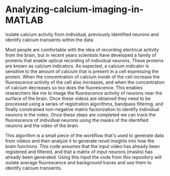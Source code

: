 # Analyzing-calcium-imaging-in-MATLAB
Isolate calcium activity from individual, previously identified neurons and identify calcium transients within the data

Most people are comfortable with the idea of recording electrical activity from the brain, but in recent years scientists have developed a family of proteins that enable optical recording of individual neurons. These proteins are known as calcium indicators. As expected, a calcium indicator is sensitive to the amount of calcium that is present in a cell expressing the protein. When the concentration of calcium inside of the cell increase the fluorescence activity of the cell also increases, and when the concentration of calcium decreases so too does the fluorescence. This enables researchers like me to image the fluorescence activity of neurons near the surface of the brain. Once these videos are obtained they need to be processed using a series of registration algorithms, bandpass filtering, and finally constrained non-negative matrix factorization to identify individual neurons in the video. Once these steps are completed we can track the fluorescence of individual neurons using the masks of the identified neurons and the video of the brain. 

This algorithm is a small piece of the workflow that's used to generate data from videos and then analyze it to generate novel insights into how the brain functions. This code assumes that the input video has already been registered and filtered, and that a matrix of input neurons (masks) has already been generated. Using this input the code from this repository will isolate average fluorescence and background traces and use them to identify calcium transients. 
